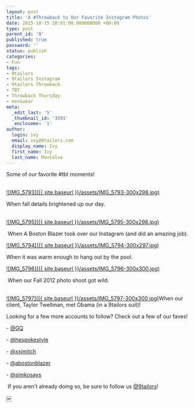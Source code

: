 ```yaml
---
layout: post
title: 'A #Throwback to Our Favorite Instagram Photos'
date: 2015-10-15 20:01:00.000000000 +00:00
type: post
parent_id: '0'
published: true
password: ''
status: publish
categories:
- Fun
tags:
- 9tailors
- 9tailors Instagram
- 9tailors Throwback
- TBT
- Throwback Thursday
- menswear
meta:
  _edit_last: '5'
  _thumbnail_id: '3591'
  _encloseme: '1'
author:
  login: ivy
  email: ivy@9tailors.com
  display_name: Ivy
  first_name: Ivy
  last_name: Montalvo
---
```

Some of our favorite #tbt moments!

[  
![IMG_5793]({{ site.baseurl }}/assets/IMG_5793-300x298.jpg)](http://blog.9tailors.com/uploads/IMG_5793.jpg)

When fall details brightened up our day.

[  
![IMG_5795]({{ site.baseurl }}/assets/IMG_5795-300x298.jpg)](http://blog.9tailors.com/uploads/IMG_5795.jpg)

 When A Boston Blazer took over our Instagram (and did an amazing job).

[![IMG_5794]({{ site.baseurl }}/assets/IMG_5794-300x297.jpg)](http://blog.9tailors.com/uploads/IMG_5794.jpg)

When it was warm enough to hang out by the pool.

[![IMG_5796]({{ site.baseurl }}/assets/IMG_5796-300x300.jpg)](http://blog.9tailors.com/uploads/IMG_5796.jpg)

 When our Fall 2012 photo shoot got wild.

[  
![IMG_5797]({{ site.baseurl }}/assets/IMG_5797-300x300.jpg)](http://blog.9tailors.com/uploads/IMG_5797.jpg)When our client, Taylor Twellman, met Obama (in a 9tailors suit)!

Looking for a few more accounts to follow? Check out a few of our faves!

- [@GQ](https://instagram.com/gq/)

\- [@hespokestyle](https://instagram.com/hespokestyle)

\- [@xxjmitch](https://instagram.com/xxjmitch)

\- [@abostonblazer](https://instagram.com/abostonblazer)

- [@simkosays](https://instagram.com/simkosays)

 If you aren't already doing so, be sure to follow us [@9tailors](https://instagram.com/9tailors/)!

[￼](http://blog.9tailors.com/uploads/IMG_5797.jpg)